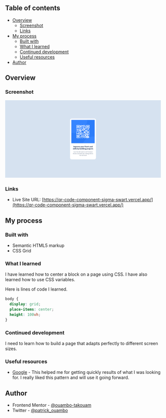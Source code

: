 ## Table of contents

- [Overview](#overview)
  - [Screenshot](#screenshot)
  - [Links](#links)
- [My process](#my-process)
  - [Built with](#built-with)
  - [What I learned](#what-i-learned)
  - [Continued development](#continued-development)
  - [Useful resources](#useful-resources)
- [Author](#author)

## Overview

### Screenshot

![](./design/Screenshot.png)

### Links

<!-- - Solution URL: [Add solution URL here](https://your-solution-url.com) -->

- Live Site URL: [https://qr-code-component-sigma-swart.vercel.app/](https://qr-code-component-sigma-swart.vercel.app/)

## My process

### Built with

- Semantic HTML5 markup
- CSS Grid

### What I learned

I have learned how to center a block on a page using CSS. I have also learned how to use CSS variables.

Here is lines of code I learned.

```css
body {
  display: grid;
  place-items: center;
  height: 100vh;
}
```

### Continued development

I need to learn how to build a page that adapts perfectly to different screen sizes.

### Useful resources

- [Google](https://www.google.com) - This helped me for getting quickly results of what I was looking for. I really liked this pattern and will use it going forward.

## Author

- Frontend Mentor - [@ouambo-takouam](https://www.frontendmentor.io/profile/ouambo-takouam)
- Twitter - [@patrick_ouambo](https://x.com/patrick_ouambo)
